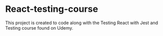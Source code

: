 # React-testing-course

This project is created to code along with the Testing React with Jest and Testing course found on Udemy.
